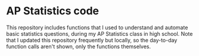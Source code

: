 # AP Statistics code
This repository includes functions that I used to understand and automate basic statistics questions, during my AP Statistics class in high school. Note that I updated this repository frequently but locally, so the day-to-day function calls aren't shown, only the functions themselves.